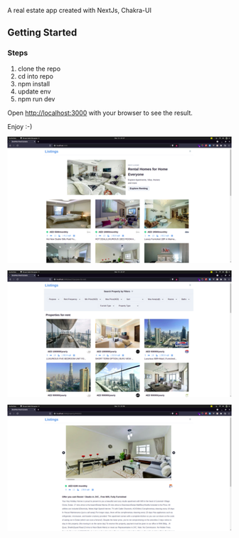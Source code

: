 

A real estate app created with NextJs, Chakra-UI

## Getting Started

### Steps
1. clone the repo
2. cd into repo
3. npm install
4. update env
4. npm run dev

Open [http://localhost:3000](http://localhost:3000) with your 
browser to see the result.

Enjoy :-)

![alt text](https://github.com/GeoffreyWN/real-estate-nextjs/blob/main/public/real-estate-1.png?raw=true)

![alt text](https://github.com/GeoffreyWN/real-estate-nextjs/blob/main/public/real-estate-2.png?raw=true)

![alt text](https://github.com/GeoffreyWN/real-estate-nextjs/blob/main/public/real-estate-3.png?raw=true)
